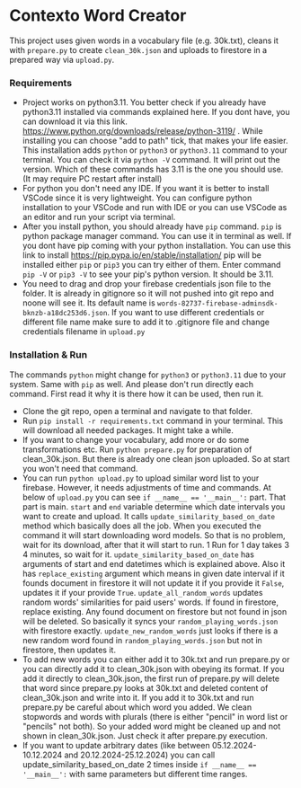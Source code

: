 # Contexto Word Creator

This project uses given words in a vocabulary file (e.g. 30k.txt), cleans it with `prepare.py` to create `clean_30k.json` and uploads to 
firestore in a prepared way via `upload.py`.

### Requirements
- Project works on python3.11. You better check if you already have python3.11 installed via commands explained here. If you dont have, you can download it via this link. https://www.python.org/downloads/release/python-3119/ . While installing you
can choose "add to path" tick, that makes your life easier. This installation adds `python` or `python3` or `python3.11` command to your terminal.
 You can check it via `python -V` command. It will print out the version. Which of these commands has 3.11 is the one you should use. (It may require PC restart after install)
- For python you don't need any IDE. If you want it is better to install VSCode since it is very lightweight. You can configure 
python installation to your VSCode and run with IDE or you can use VSCode as an editor and run your script via terminal.
- After you install python, you should already have `pip` command. `pip` is python package manager command. You can use it in terminal as well.
If you dont have pip coming with your python installation. You can use this link to install https://pip.pypa.io/en/stable/installation/
pip will be installed either `pip` or `pip3` you can try either of them. Enter command `pip -V` or `pip3 -V` to see your
pip's python version. It should be 3.11.
- You need to drag and drop your firebase credentials json file to the folder. It is already in gitignore so it will not 
pushed into git repo and noone will see it. Its default name is `words-82737-firebase-adminsdk-bknzb-a18dc253d6.json`. If you want to use
different credentials or different file name make sure to add it to .gitignore file and change credentials filename in `upload.py`


### Installation & Run
The commands `python` might change for `python3` or `python3.11` due to your system. Same with `pip` as well. And please don't run directly each command. 
First read it why it is there how it can be used, then run it.

- Clone the git repo, open a terminal and navigate to that folder.
- Run `pip install -r requirements.txt` command in your terminal. This will download all needed packages. It might take a while.
- If you want to change your vocabulary, add more or do some transformations etc. Run `python prepare.py` for preparation of clean_30k.json.
But there is already one clean json uploaded. So at start you won't need that command.
- You can run `python upload.py` to upload similar word list to your firebase. However, it needs adjustments of time and commands. At below of `upload.py` 
you can see `if __name__ == '__main__':` part. That part is main. `start` and `end` variable determine which date intervals you want to create and upload. 
It calls `update_similarity_based_on_date` method which basically does all the job. When you executed the command it will start downloading word models. So that 
is no problem, wait for its download, after that it will start to run. 1 Run for 1 day takes 3 4 minutes, so wait for it. `update_similarity_based_on_date` 
has arguments of start and end datetimes which is explained above. Also it has `replace_existing` argument which means in given date interval if it founds document in firestore
it will not update it if you provide it `False`, updates it if your provide `True`. `update_all_random_words` updates random words' similarities for paid users' words.
If found in firestore, replace existing. Any found document on firestore but not found in json will be deleted. So basically it syncs your `random_playing_words.json` with firestore exactly.
`update_new_random_words` just looks if there is a new random word found in `random_playing_words.json` but not in firestore, then updates it. 
- To add new words you can either add it to 30k.txt and run prepare.py or you can directly add it to clean_30k.json with obeying its format. 
If you add it directly to clean_30k.json, the first run of prepare.py will delete that word since prepare.py looks at 30k.txt and deleted content of clean_30k.json and write into it.
If you add it to 30k.txt and run prepare.py be careful about which word you added. We clean stopwords and words with plurals (there is either "pencil" in word list or "pencils" not both).
So your added word might be cleaned up and not shown in clean_30k.json. Just check it after prepare.py execution.
- If you want to update arbitrary dates (like between 05.12.2024-10.12.2024 and 20.12.2024-25.12.2024) you can call update_similarity_based_on_date 2 times
inside `if __name__ == '__main__':` with same parameters but different time ranges.